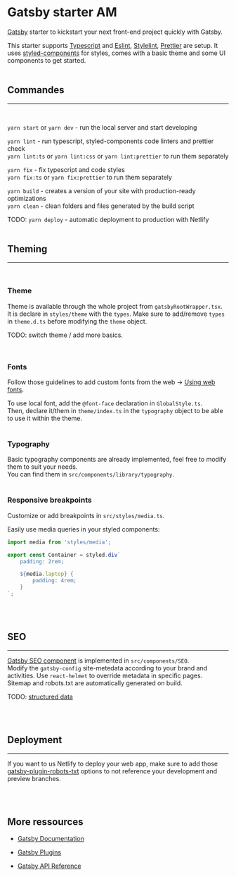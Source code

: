 # Gatsby starter AM

[Gatsby](https://www.gatsbyjs.com/docs/) starter to kickstart your next front-end project quickly with Gatsby.

This starter supports [Typescript](https://www.gatsbyjs.com/plugins/gatsby-plugin-typescript/) and [Eslint](https://eslint.org/), [Stylelint](https://stylelint.io/), [Prettier](https://prettier.io/) are setup. It uses [styled-components](https://styled-components.com/) for styles, comes with a basic theme and some UI components to get started.
<br>
<br>

## Commandes

---

<br>

`yarn start` or `yarn dev` - run the local server and start developing

`yarn lint` - run typescript, styled-components code linters and prettier check<br>
`yarn lint:ts` or `yarn lint:css` or `yarn lint:prettier` to run them separately

`yarn fix` - fix typescript and code styles<br>
`yarn fix:ts` or `yarn fix:prettier` to run them separately

`yarn build` - creates a version of your site with production-ready optimizations<br>
`yarn clean` - clean folders and files generated by the build script

TODO: `yarn deploy` - automatic deployment to production with Netlify
<br>
<br>

## Theming

---

<br>

### Theme

Theme is available through the whole project from `gatsbyRootWrapper.tsx`.
<br>
It is declare in `styles/theme` with the `types`. Make sure to add/remove `types` in `theme.d.ts` before modifying the `theme` object.

TODO: switch theme / add more basics.

<br>

### Fonts

Follow those guidelines to add custom fonts from the web -> [Using web fonts](https://www.gatsbyjs.com/docs/how-to/styling/using-web-fonts/).
<br>

To use local font, add the `@font-face` declaration in `GlobalStyle.ts`.
<br>
Then, declare it/them in `theme/index.ts` in the `typography` object to be able to use it within the theme.
<br>
<br>

### Typography

Basic typography components are already implemented, feel free to modify them to suit your needs.
<br>
You can find them in `src/components/library/typography`.
<br>
<br>

### Responsive breakpoints

Customize or add breakpoints in `src/styles/media.ts`.

Easily use media queries in your styled components:

```js
import media from 'styles/media';

export const Container = styled.div`
    padding: 2rem;

    ${media.laptop} {
        padding: 4rem;
    }
`;
```

<br>
<br>

## SEO

---

[Gatsby SEO component](https://www.gatsbyjs.com/docs/add-seo-component/) is implemented in `src/components/SEO`.<br>
Modify the `gatsby-config` site-metedata according to your brand and activities. Use `react-helmet` to override metadata in specific pages.<br>
Sitemap and robots.txt are automatically generated on build.

TODO: [structured data](https://www.gatsbyjs.com/docs/add-seo-component/)

<br>
<br>

## Deployment

---

If you want to us Netlify to deploy your web app, make sure to add those [gatsby-plugin-robots-txt](gatsby-plugin-robots-txt) options to not reference your development and preview branches.

<br>
<br>

## More ressources

-   [Gatsby Documentation](https://www.gatsbyjs.com/docs/)

-   [Gatsby Plugins](https://www.gatsbyjs.com/plugins)

-   [Gatsby API Reference](https://www.gatsbyjs.com/docs/api-reference)
